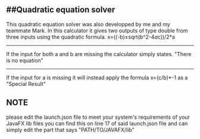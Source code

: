 ##Quadratic equation solver
----------------------------

This quadratic equation solver was also developped by me and my teammate Mark.
In this calculator it gives two outputs of type double from three inputs using the quadratic formula.
x=((-b)±sqrt(b^2-4*a*c))/2*a

------

If the input for both a and b are missing the calculator simply states.
"There is no equation"

--------
If the input for a is missing it will instead apply the formula x=(c/b)*-1
as a "Special Result"
## NOTE
please edit the launch.json file to meet your system's requirements of your JavaFX lib files
you can find this on line 17 of said launch.json file and can simply edit the part that says
"PATH/TO/JAVAFX/lib"
